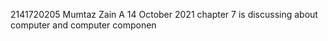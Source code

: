 2141720205
Mumtaz Zain A
14 October 2021
chapter 7 is discussing about computer and computer componen